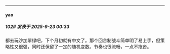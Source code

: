 ﻿
*****

####  yao  
##### 102#       发表于 2025-9-23 00:33

都去玩沙加翠绿吧，下个月初就有中文了。那个回合制战斗简单明了易上手，但策略性又很强，同时还保留了一定的随机变数。节奏也很流畅，一点不拖沓。

